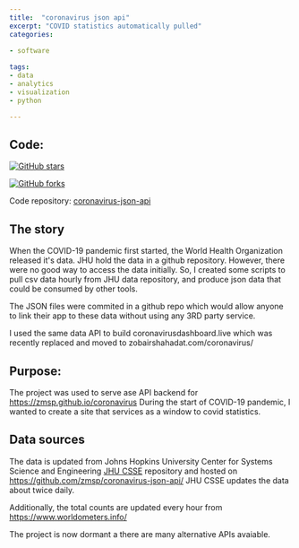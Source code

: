 ```yaml
---
title:  "coronavirus json api"
excerpt: "COVID statistics automatically pulled"
categories:

- software 
  
tags:
- data
- analytics
- visualization
- python

---
```







## Code:

[![GitHub stars](https://img.shields.io/github/stars/zmsp/coronavirus-json-api?style=for-the-badge)](https://github.com/zmsp/coronavirus-json-api/stargazers)   
  

[![GitHub forks](https://img.shields.io/github/forks/zmsp/coronavirus-json-api?style=for-the-badge)](https://github.com/zmsp/coronavirus-json-api)  
  

Code repository: [coronavirus-json-api](https://github.com/zmsp/coronavirus-json-api)  


## The story

When the COVID-19 pandemic first started, the World Health Organization released it's data. JHU hold the data in a github repository. However, there were no good way to access the data initially. So, I created some scripts to pull csv data hourly from JHU data repository, and produce json data that could be consumed by other tools.

The JSON files were commited in a github repo which would allow anyone to link their app to these data without using any 3RD party service. 


I used the same data API to build coronavirusdashboard.live which was recently replaced and moved to zobairshahadat.com/coronavirus/

## Purpose:

The project was used to serve ase API backend for https://zmsp.github.io/coronavirus
During the start of COVID-19 pandemic, I wanted to create a site that services as a window to covid statistics.

## Data sources

The data is updated from Johns Hopkins University Center for Systems Science and
Engineering [JHU CSSE](https://github.com/CSSEGISandData/COVID-19) repository and hosted on
https://github.com/zmsp/coronavirus-json-api/ JHU CSSE updates the data about twice daily.

Additionally, the total counts are updated every hour from https://www.worldometers.info/

The project is now dormant a there are many alternative APIs avaiable. 


